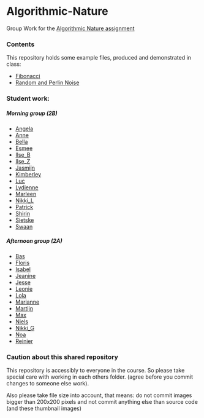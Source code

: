 # Algorithmic-Nature
Group Work for the [Algorithmic Nature assignment](https://github.com/ArtezGDA/Course-Material/blob/master/AlgorithmicNature.md)

### Contents

This repository holds some example files, produced and demonstrated in class:

- [Fibonacci](/tree/master/Fibonacci)
- [Random and Perlin Noise](/tree/master/PerlinNoise)

### Student work:

##### Morning group (2B)
- [Angela](Angela.md)
- [Anne](Anne.md)
- [Bella](Bella.md)
- [Esmee](Esmee.md)
- [Ilse_B](Ilse_B.md)
- [Ilse_Z](Ilse_Z.md)
- [Jasmijn](Jasmijn.md)
- [Kimberley](Kimberley.md)
- [Luc](Luc.md)
- [Lydienne](Lydienne.md)
- [Marleen](Marleen.md)
- [Nikki_L](Nikki_L.md)
- [Patrick](Patrick.md)
- [Shirin](Shirin.md)
- [Sietske](Sietske.md)
- [Swaan](Swaan.md)

##### Afternoon group (2A)

- [Bas](Bas.md)
- [Floris](Floris.md)
- [Isabel](Isabel.md)
- [Jeanine](Jeanine.md)
- [Jesse](Jesse.md)
- [Leonie](Leonie.md)
- [Lola](Lola.md)
- [Marianne](Marianne.md)
- [Martijn](Martijn.md)
- [Max](Max.md)
- [Niels](Niels.md)
- [Nikki_G](Nikki_G.md)
- [Noa](Noa.md)
- [Reinier](Reinier.md)

### Caution about this shared repository

This repository is accessibly to everyone in the course. So please take special care with working in each others folder. (agree before you commit changes to someone else work).

Also please take file size into account, that means: do not commit images bigger than 200x200 pixels and not commit anything else than source code (and these thumbnail images)